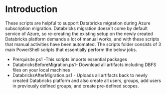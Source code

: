 # Introduction 
These scripts are helpful to support Databricks migration during Azure subscription migration. Databricks migration doesn't come by default service of Azure, so re-creating the existing setup on the newly created Databricks platform demands a lot of manual works, and with these scripts that manual activities have been automated. The scripts folder consists of 3 main PowerShell scripts that essentially perform the below jobs.

- Prerquisite.ps1 -This scripts imports essential packages
- DatabricksBeforeMigration.ps1- Download all artifacts including DBFS files on your local machines
- DatabricksAfterMigration.ps1 - Uploads all artifacts back to newly created Databricks platform and also create all users, groups, add users in previously defined groups, and create pre-defined scopes.
